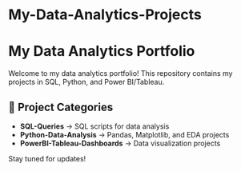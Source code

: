 # My-Data-Analytics-Projects
# My Data Analytics Portfolio 
Welcome to my data analytics portfolio! This repository contains my projects in SQL, Python, and Power BI/Tableau.

## 📂 Project Categories
- **SQL-Queries** → SQL scripts for data analysis
- **Python-Data-Analysis** → Pandas, Matplotlib, and EDA projects
- **PowerBI-Tableau-Dashboards** → Data visualization projects

Stay tuned for updates!

